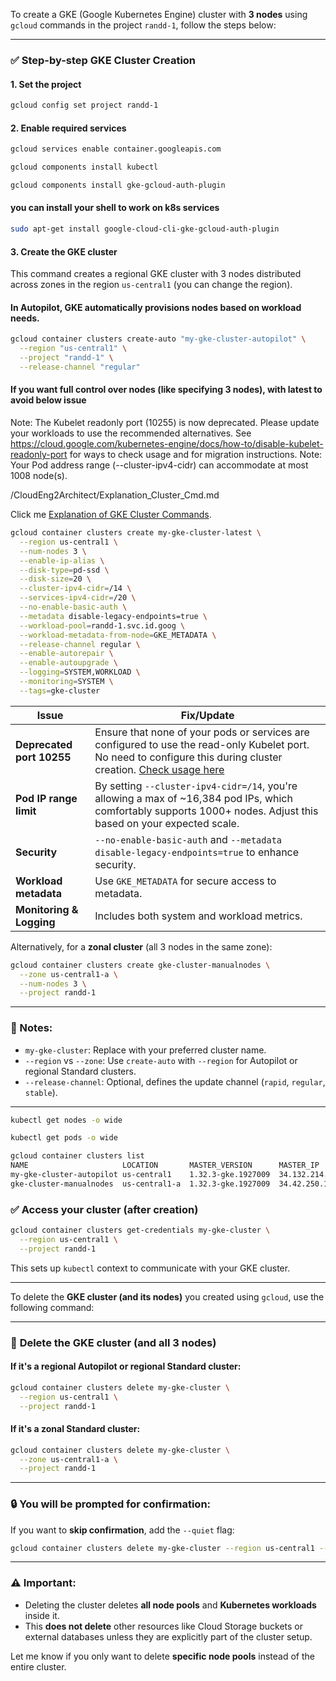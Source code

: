To create a GKE (Google Kubernetes Engine) cluster with **3 nodes** using `gcloud` commands in the project `randd-1`, follow the steps below:

---

### ✅ **Step-by-step GKE Cluster Creation**

#### 1. **Set the project**

```bash
gcloud config set project randd-1
```

#### 2. **Enable required services**

```bash
gcloud services enable container.googleapis.com
```
```bash
gcloud components install kubectl
```
```bash
gcloud components install gke-gcloud-auth-plugin
```
#### you can install your shell to work on k8s services
```bash
sudo apt-get install google-cloud-cli-gke-gcloud-auth-plugin
```

#### 3. **Create the GKE cluster**

This command creates a regional GKE cluster with 3 nodes distributed across zones in the region `us-central1` (you can change the region).

#### In Autopilot, GKE automatically provisions nodes based on workload needs.
```bash
gcloud container clusters create-auto "my-gke-cluster-autopilot" \
  --region "us-central1" \
  --project "randd-1" \
  --release-channel "regular"
```


#### If you want full control over nodes (like specifying 3 nodes), with latest to avoid below issue

Note: The Kubelet readonly port (10255) is now deprecated. Please update your workloads to use the recommended alternatives. See https://cloud.google.com/kubernetes-engine/docs/how-to/disable-kubelet-readonly-port for ways to check usage and for migration instructions.
Note: Your Pod address range (--cluster-ipv4-cidr) can accommodate at most 1008 node(s).

/CloudEng2Architect/Explanation_Cluster_Cmd.md

Click me [Explanation of GKE Cluster Commands](/CloudEng2Architect/Explanation_Cluster_Cmd.md).
```bash
gcloud container clusters create my-gke-cluster-latest \
  --region us-central1 \
  --num-nodes 3 \
  --enable-ip-alias \
  --disk-type=pd-ssd \
  --disk-size=20 \
  --cluster-ipv4-cidr=/14 \
  --services-ipv4-cidr=/20 \
  --no-enable-basic-auth \
  --metadata disable-legacy-endpoints=true \
  --workload-pool=randd-1.svc.id.goog \
  --workload-metadata-from-node=GKE_METADATA \
  --release-channel regular \
  --enable-autorepair \
  --enable-autoupgrade \
  --logging=SYSTEM,WORKLOAD \
  --monitoring=SYSTEM \
  --tags=gke-cluster
```

| **Issue**                 | **Fix/Update**                                                                                                                                                                                                                                          |
| ------------------------- | ------------------------------------------------------------------------------------------------------------------------------------------------------------------------------------------------------------------------------------------------------- |
| **Deprecated port 10255** | Ensure that none of your pods or services are configured to use the read-only Kubelet port. No need to configure this during cluster creation. [Check usage here](https://cloud.google.com/kubernetes-engine/docs/how-to/disable-kubelet-readonly-port) |
| **Pod IP range limit**    | By setting `--cluster-ipv4-cidr=/14`, you're allowing a max of \~16,384 pod IPs, which comfortably supports 1000+ nodes. Adjust this based on your expected scale.                                                                                      |
| **Security**              | `--no-enable-basic-auth` and `--metadata disable-legacy-endpoints=true` to enhance security.                                                                                                                                                            |
| **Workload metadata**     | Use `GKE_METADATA` for secure access to metadata.                                                                                                                                                                                                       |
| **Monitoring & Logging**  | Includes both system and workload metrics.                                                                                                                                                                                                              |


Alternatively, for a **zonal cluster** (all 3 nodes in the same zone):

```bash
gcloud container clusters create gke-cluster-manualnodes \
  --zone us-central1-a \
  --num-nodes 3 \
  --project randd-1
```

---

### 📌 Notes:

* `my-gke-cluster`: Replace with your preferred cluster name.
* `--region` vs `--zone`: Use `create-auto` with `--region` for Autopilot or regional Standard clusters.
* `--release-channel`: Optional, defines the update channel (`rapid`, `regular`, `stable`).

---
```bash
kubectl get nodes -o wide
```
```bash
kubectl get pods -o wide
```
```bash
gcloud container clusters list
NAME                     LOCATION       MASTER_VERSION      MASTER_IP       MACHINE_TYPE  NODE_VERSION        NUM_NODES  STATUS
my-gke-cluster-autopilot us-central1    1.32.3-gke.1927009  34.132.214.230  e2-small      1.32.3-gke.1927009             RUNNING
gke-cluster-manualnodes  us-central1-a  1.32.3-gke.1927009  34.42.250.170   e2-medium     1.32.3-gke.1927009  3          RUNNING
```

### ✅ **Access your cluster (after creation)**

```bash
gcloud container clusters get-credentials my-gke-cluster \
  --region us-central1 \
  --project randd-1
```

This sets up `kubectl` context to communicate with your GKE cluster.

---

To delete the **GKE cluster (and its nodes)** you created using `gcloud`, use the following command:

---

### 🧨 **Delete the GKE cluster (and all 3 nodes)**

#### If it's a **regional Autopilot** or **regional Standard** cluster:

```bash
gcloud container clusters delete my-gke-cluster \
  --region us-central1 \
  --project randd-1
```

#### If it's a **zonal Standard** cluster:

```bash
gcloud container clusters delete my-gke-cluster \
  --zone us-central1-a \
  --project randd-1
```

---

### 🔒 You will be prompted for confirmation:

If you want to **skip confirmation**, add the `--quiet` flag:

```bash
gcloud container clusters delete my-gke-cluster --region us-central1 --quiet
```

---

### ⚠️ Important:

* Deleting the cluster deletes **all node pools** and **Kubernetes workloads** inside it.
* This **does not delete** other resources like Cloud Storage buckets or external databases unless they are explicitly part of the cluster setup.

Let me know if you only want to delete **specific node pools** instead of the entire cluster.
